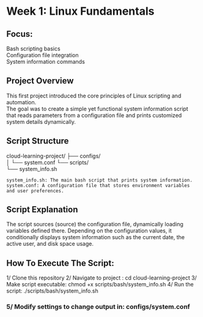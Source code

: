 # Week 1: Linux Fundamentals
## Focus:
Bash scripting basics  
Configuration file integration  
System information commands
## Project Overview
This first project introduced the core principles of Linux scripting and automation.  
The goal was to create a simple yet functional system information script that reads parameters from a configuration file and prints customized system details dynamically.
## Script Structure

cloud-learning-project/
├── configs/  
│ └── system.conf
└── scripts/  
  └── system_info.sh

    system_info.sh: The main bash script that prints system information.  
    system.conf: A configuration file that stores environment variables and user preferences.
## Script Explanation
The script sources (source) the configuration file, dynamically loading variables defined there.
Depending on the configuration values, it conditionally displays system information such as the current date, the active user, and disk space usage.

## How To Execute The Script:
1/ Clone this repository
 2/ Navigate to project : cd cloud-learning-project 
 3/ Make script executable: chmod +x scripts/bash/system_info.sh
 4/ Run the script: ./scripts/bash/system_info.sh
### 5/ Modify settings to change output in: configs/system.conf
